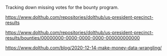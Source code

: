Tracking down missing votes for the bounty program.

https://www.dolthub.com/repositories/dolthub/us-president-precinct-results

https://www.dolthub.com/repositories/dolthub/us-president-precinct-results/bounties/00000000-0000-0000-0000-000000000000

https://www.dolthub.com/blog/2020-12-14-make-money-data-wrangling/